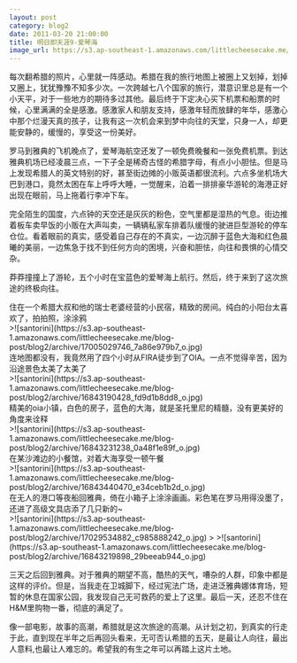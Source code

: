 ```yaml
---
layout: post
category: blog2
date: 2011-03-20 21:00:00
title: 明日即天涯9-爱琴海
image_url: https://s3.ap-southeast-1.amazonaws.com/littlecheesecake.me/blog-post/blog2/archive/16182249091_663f86ed8f_k.jpg
---
```


每次翻希腊的照片，心里就一阵感动。希腊在我的旅行地图上被圈上又划掉，划掉又圈上，犹犹豫豫不知多少次。一次跨越七八个国家的旅行，潜意识里总是有一个小天平，对于一些地方的期待多过其他。最后终于下定决心买下机票和船票的时候，心里满满的全是感激。感激家人和朋友支持，感激年轻而放肆的年华，感激心中那个烂漫天真的孩子，让我有这一次机会来到梦中向往的天堂，只身一人，却更能安静的，缓慢的，享受这一份美好。

罗马到雅典的飞机晚点了，爱琴海航空还发了一顿免费晚餐和一张免费机票。到达雅典机场已经凌晨三点，一下子全是稀奇古怪的希腊字母，有点小小胆怯。但是马上发现希腊人的英文特别的好，甚至街边摊的小贩英语都很流利。六点多坐机场大巴到港口，竟然太困在车上呼呼大睡，一觉醒来，泊着一排排豪华游轮的海港正好出现在眼前，马上拖着行李冲下车。 

完全陌生的国度，六点钟的天空还是灰灰的粉色，空气里都是湿热的气息。街边推着板车卖早饭的小贩在大声叫卖，一辆辆私家车排着队缓慢的驶进巨型游轮的停车仓位。看着眼前的真实，感受着自己存在的不真实，一边沉醉于蓝色大海和红色晨曦的美丽，一边焦急于找不到任何方向的困境，兴奋和胆怯，向往和畏惧的心情交杂。

莽莽撞撞上了游轮，五个小时在宝蓝色的爱琴海上航行。然后，终于来到了这次旅途的终极向往。

<figcaption>
住在一个希腊大叔和他的瑞士老婆经营的小民宿，精致的房间。纯白的小阳台太喜欢了，拍拍照，涂涂鸦
</figcaption>
>![santorini](https://s3.ap-southeast-1.amazonaws.com/littlecheesecake.me/blog-post/blog2/archive/17005029746_7a86e979b7_o.jpg)

<figcaption>
连地图都没有，我竟然用了四个小时从FIRA徒步到了OIA。一点不觉得辛苦，因为沿途景色太美了太美了
</figcaption>
>![santorini](https://s3.ap-southeast-1.amazonaws.com/littlecheesecake.me/blog-post/blog2/archive/16843190428_fd9d1b8dd8_o.jpg)

<figcaption>
精美的oia小镇，白色的房子，蓝色的大海，就是圣托里尼的精髓，没有更美好的角度来诠释
</figcaption>
>![santorini](https://s3.ap-southeast-1.amazonaws.com/littlecheesecake.me/blog-post/blog2/archive/16843231238_0a48f1e89f_o.jpg)

<figcaption>
在某沙滩边的小餐馆，对着大海享受一顿午餐
</figcaption>
>![santorini](https://s3.ap-southeast-1.amazonaws.com/littlecheesecake.me/blog-post/blog2/archive/16843440470_e34ceb1b2d_o.jpg)

<figcaption>
在无人的港口等夜船回雅典，倚在小箱子上涂涂画画。彩色笔在罗马用得没墨了，还进了高级文具店添了几只新的~
</figcaption>
>![santorini](https://s3.ap-southeast-1.amazonaws.com/littlecheesecake.me/blog-post/blog2/archive/17029534882_c985888242_o.jpg)
>
>![santorini](https://s3.ap-southeast-1.amazonaws.com/littlecheesecake.me/blog-post/blog2/archive/16843219898_29beeab944_o.jpg)

三天之后回到雅典。对于雅典的期望不高，酷热的天气，嘈杂的人群，印象中都是这样的评价。但是，当我走在卫城脚下，经过宪法广场，走进泛雅典娜体育场，短暂的休息在国家公园，我发现自己无可救药的爱上了这里。最后一天，还忍不住在H&M里购物一番，彻底的满足了。

像一部电影，故事的高潮，希腊就是这次旅途的高潮。从计划之初，到真实的行走于此，直到现在半年之后再回头看来，无可否认希腊的五天，是最让人向往，最出人意料,也最让人难忘的。希望我的有生之年可以再踏上这片土地。